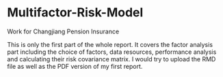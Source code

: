 # Multifactor-Risk-Model
Work for Changjiang Pension Insurance

This is only the first part of the whole report. It covers the factor analysis part including the choice of factors, data resources, performance analysis and calculating their risk covariance matrix. I would try to upload the RMD file as well as the PDF version of my first report.
